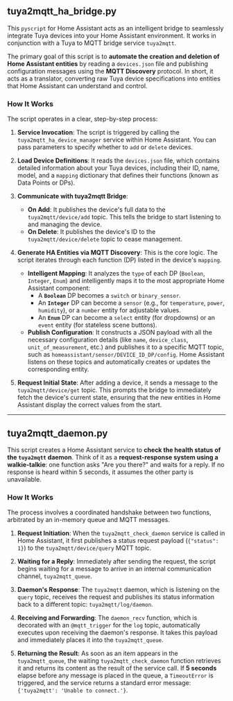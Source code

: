 ## tuya2mqtt_ha_bridge.py

This `pyscript` for Home Assistant acts as an intelligent bridge to seamlessly integrate Tuya devices into your Home Assistant environment. It works in conjunction with a Tuya to MQTT bridge service `tuya2mqtt`.

The primary goal of this script is to **automate the creation and deletion of Home Assistant entities** by reading a `devices.json` file and publishing configuration messages using the **MQTT Discovery** protocol. In short, it acts as a translator, converting raw Tuya device specifications into entities that Home Assistant can understand and control.

### How It Works

The script operates in a clear, step-by-step process:

1.  **Service Invocation**: The script is triggered by calling the `tuya2mqtt_ha_device_manager` service within Home Assistant. You can pass parameters to specify whether to `add` or `delete` devices.

2.  **Load Device Definitions**: It reads the `devices.json` file, which contains detailed information about your Tuya devices, including their ID, name, model, and a `mapping` dictionary that defines their functions (known as Data Points or DPs).

3.  **Communicate with tuya2mqtt Bridge**:
    * **On Add**: It publishes the device's full data to the `tuya2mqtt/device/add` topic. This tells the bridge to start listening to and managing the device.
    * **On Delete**: It publishes the device's ID to the `tuya2mqtt/device/delete` topic to cease management.

4.  **Generate HA Entities via MQTT Discovery**: This is the core logic. The script iterates through each function (DP) listed in the device's `mapping`.
    * **Intelligent Mapping**: It analyzes the `type` of each DP (`Boolean`, `Integer`, `Enum`) and intelligently maps it to the most appropriate Home Assistant component:
        * A **`Boolean`** DP becomes a `switch` or `binary_sensor`.
        * An **`Integer`** DP can become a `sensor` (e.g., for `temperature`, `power`, `humidity`), or a `number` entity for adjustable values.
        * An **`Enum`** DP can become a `select` entity (for dropdowns) or an `event` entity (for stateless scene buttons).
    * **Publish Configuration**: It constructs a JSON payload with all the necessary configuration details (like `name`, `device_class`, `unit_of_measurement`, etc.) and publishes it to a specific MQTT topic, such as `homeassistant/sensor/DEVICE_ID_DP/config`. Home Assistant listens on these topics and automatically creates or updates the corresponding entity.

5.  **Request Initial State**: After adding a device, it sends a message to the `tuya2mqtt/device/get` topic. This prompts the bridge to immediately fetch the device's current state, ensuring that the new entities in Home Assistant display the correct values from the start.

---

## tuya2mqtt_daemon.py

This script creates a Home Assistant service to **check the health status of the `tuya2mqtt` daemon**.
Think of it as a **request-response system using a walkie-talkie**: one function asks "Are you there?" and waits for a reply. If no response is heard within 5 seconds, it assumes the other party is unavailable.

### How It Works

The process involves a coordinated handshake between two functions, arbitrated by an in-memory queue and MQTT messages.

1.  **Request Initiation**: When the `tuya2mqtt_check_daemon` service is called in Home Assistant, it first publishes a status request payload (`{"status": 1}`) to the `tuya2mqtt/device/query` MQTT topic.

2.  **Waiting for a Reply**: Immediately after sending the request, the script begins waiting for a message to arrive in an internal communication channel, `tuya2mqtt_queue`.

3.  **Daemon's Response**: The `tuya2mqtt` daemon, which is listening on the `query` topic, receives the request and publishes its status information back to a different topic: `tuya2mqtt/log/daemon`.

4.  **Receiving and Forwarding**: The `daemon_recv` function, which is decorated with an `@mqtt_trigger` for the `log` topic, automatically executes upon receiving the daemon's response. It takes this payload and immediately places it into the `tuya2mqtt_queue`.

5.  **Returning the Result**: As soon as an item appears in the `tuya2mqtt_queue`, the waiting `tuya2mqtt_check_daemon` function retrieves it and returns its content as the result of the service call. If **5 seconds** elapse before any message is placed in the queue, a `TimeoutError` is triggered, and the service returns a standard error message: `{'tuya2mqtt': 'Unable to connect.'}`.
